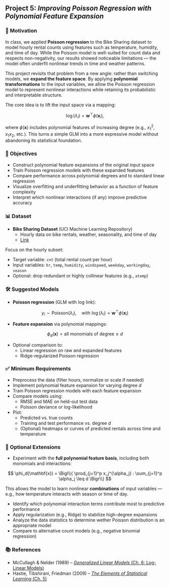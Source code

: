 ## Project 5: *Improving Poisson Regression with Polynomial Feature Expansion*

### 🧠 Motivation

In class, we applied **Poisson regression** to the Bike Sharing dataset to model hourly rental counts using features such as temperature, humidity, and time of day. While the Poisson model is well-suited for count data and respects non-negativity, our results showed noticeable limitations — the model often underfit nonlinear trends in time and weather patterns.

This project revisits that problem from a new angle: rather than switching models, we **expand the feature space**. By applying **polynomial transformations** to the input variables, we allow the Poisson regression model to represent nonlinear interactions while retaining its probabilistic and interpretable structure.

The core idea is to lift the input space via a mapping:

$$
\log(\lambda_i) = \mathbf{w}^\top \phi(\mathbf{x}_i),
$$

where $\phi(\mathbf{x})$ includes polynomial features of increasing degree (e.g., $x_1^2$, $x_1 x_2$, etc.). This turns a simple GLM into a more expressive model without abandoning its statistical foundation.

### 🎯 Objectives

- Construct polynomial feature expansions of the original input space  
- Train Poisson regression models with these expanded features  
- Compare performance across polynomial degrees and to standard linear regression  
- Visualize overfitting and underfitting behavior as a function of feature complexity  
- Interpret which nonlinear interactions (if any) improve predictive accuracy

### 📊 Dataset

- **Bike Sharing Dataset** (UCI Machine Learning Repository)  
  - Hourly data on bike rentals, weather, seasonality, and time of day  
  - [Link](https://archive.ics.uci.edu/ml/datasets/Bike+Sharing+Dataset)

Focus on the hourly subset:
- Target variable: `cnt` (total rental count per hour)  
- Input variables: `hr`, `temp`, `humidity`, `windspeed`, `weekday`, `workingday`, `season`  
- Optional: drop redundant or highly collinear features (e.g., `atemp`)

### 🛠️ Suggested Models

- **Poisson regression** (GLM with log link):
  
$$
y_i \sim \text{Poisson}(\lambda_i), \quad \text{with } \log(\lambda_i) = \mathbf{w}^\top \phi(\mathbf{x}_i)
$$

- **Feature expansion** via polynomial mappings:
  
$$
\phi_d(\mathbf{x}) = \text{all monomials of degree} \leq d
$$

- Optional comparison to:
  - Linear regression on raw and expanded features  
  - Ridge-regularized Poisson regression

### ✅ Minimum Requirements

- Preprocess the data (filter hours, normalize or scale if needed)  
- Implement polynomial feature expansion for varying degree $d$
- Train Poisson regression models with each feature expansion  
- Compare models using:
  - RMSE and MAE on held-out test data  
  - Poisson deviance or log-likelihood  
- Plot:
  - Predicted vs. true counts  
  - Training and test performance vs. degree $d$  
  - (Optional) heatmaps or curves of predicted rentals across time and temperature

### 🚀 Optional Extensions

- Experiment with the **full polynomial feature basis**, including both monomials and interactions:
  
$$
\phi_d(\mathbf{x}) =  \Bigl\\{ \prod_{j=1}^p x_j^{\alpha_j} : \sum_{j=1}^p \alpha_j \leq d  \Bigr\\}
$$

  This allows the model to learn nonlinear **combinations** of input variables — e.g., how temperature interacts with season or time of day.
- Identify which polynomial interaction terms contribute most to predictive performance  
- Apply regularization (e.g., Ridge) to stabilize high-degree expansions  
- Analyze the data statistics to determine wether Poisson distribution is an appropriate model 
- Compare to alternative count models (e.g., negative binomial regression)  


### 📚 References

- McCullagh & Nelder (1989) – [*Generalized Linear Models* (Ch. 6: Log-Linear Models)](https://www.utstat.toronto.edu/brunner/oldclass/2201s11/readings/glmbook.pdf)
- Hastie, Tibshirani, Friedman (2009) – [*The Elements of Statistical Learning* (Ch. 5)](https://hastie.su.domains/ElemStatLearn/)
